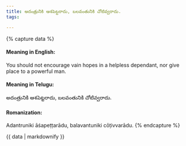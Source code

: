 ```yaml
---
title: అదంత్రునికి ఆశపెట్టరాదు, బలవంతునికి చోటివ్వరాదు.
tags:

---
```


{% capture data %}
#### Meaning in English:
You should not encourage vain hopes in a helpless dependant, nor give place to a powerful man.

#### Meaning in Telugu:
అదంత్రునికి ఆశపెట్టరాదు, బలవంతునికి చోటివ్వరాదు.

#### Romanization:
Adantruniki āśapeṭṭarādu, balavantuniki cōṭivvarādu.
{% endcapture %}

{{ data | markdownify }}

